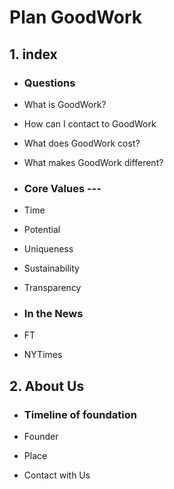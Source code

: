 # Plan GoodWork

## 1. index

- ### Questions
- What is GoodWork?
- How can I contact to GoodWork
- What does GoodWork cost?
- What makes GoodWork different?

- ### Core Values ---
- Time 
- Potential
- Uniqueness
- Sustainability
- Transparency  
- ### In the News
- FT
- NYTimes

<!-- - ### How is it works?

    1. Yeni bir ilan açıp videoda istediğiniz soruları yazın, video süresine limit kurun  -> pause icon
    2. Videolar satesinde aradığınızı kısa zamanda bulun -> clock icon
    3. Kişi işini bitirdikten sonra puanlayın -> star icon
    4. Zamanla yapay zeka sizinle aynı fikirde özellikler arayan insanların seçtiklerini size göstermeye başlayacak neural network aracılığıyla -> brain

    1. Videonuzu kaydedin -> a camera icon
    -- Easy and fast -> running human -->





## 2. About Us

- ### Timeline of foundation 


- Founder

- Place

- Contact with Us




